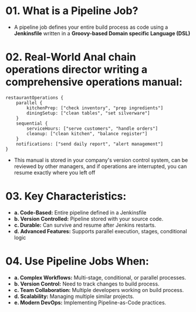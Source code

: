 # 01. What is a Pipeline Job?

- A pipeline job defines your entire build process as code using a **Jenkinsfile** written in a **Groovy-based Domain specific Language (DSL)**


# 02. Real-World Anal chain operations director writing a comprehensive operations manual:

```
restaurantOperations {
    parallel {
        kitchenPrep: ["check inventory", "prep ingredients"]
        diningSetup: ["clean tables", "set silverware"]  
    }
    sequential {
        serviceHours: ["serve customers", "handle orders"]
        cleanup: ["clean kitchen", "balance register"]
    }
    notifications: ["send daily report", "alert management"]
}
```

- This manual is stored in your company's version control system, can be reviewed by other managers, and if operations are interrupted, you can 
  resume exactly where you left off


# 03. Key Characteristics:

- **a. Code-Based:** Entire pipeline defined in a Jenkinsfile
- **b. Version Controlled:** Pipeline stored with your source code.
- **c. Durable:** Can survive and resume after Jenkins restarts.
- **d. Advanced Features:** Supports parallel execution, stages, conditional logic


# 04. Use Pipeline Jobs When:

- **a. Complex Workflows:** Multi-stage, conditional, or parallel processes.
- **b. Version Control:** Need to track changes to build process.
- **c. Team Collaboration:** Multiple developers working on build process.
- **d. Scalability:** Managing multiple similar projects.
- **e. Modern DevOps:** Implementing Pipeline-as-Code practices.